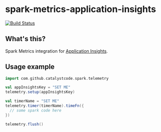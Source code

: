 # spark-metrics-application-insights

[![Build Status](https://travis-ci.org/CatalystCode/spark-metrics-application-insights.svg?branch=master)](https://travis-ci.org/CatalystCode/spark-metrics-application-insights)

## What's this?

Spark Metrics integration for [Application Insights](https://docs.microsoft.com/en-us/azure/application-insights/app-insights-overview).

## Usage example

```scala
import com.github.catalystcode.spark.telemetry

val appInsightsKey = "SET ME"
telemetry.setup(appInsightsKey)

val timerName = "SET ME"
telemetry.timer(timerName).timeFn({
  // some spark code here
})

telemetry.flush()
```
